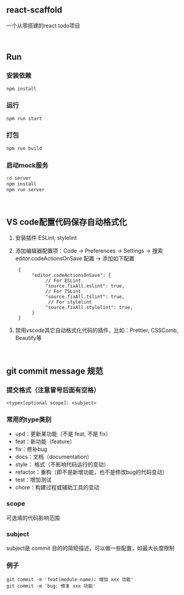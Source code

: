 ## react-scaffold

一个从零搭建的react todo项目

<br/>

## Run

### 安装依赖 

```Bash
npm install
```

### 运行 

```Bash
npm run start
```

### 打包

```Bash
npm run build
```

### 启动mock服务

```Bash
cd server
npm install
npm run server
```

<br/>

## VS code配置代码保存自动格式化

1. 安装插件 ESLint, stylelint

2. 添加编辑器配置项：Code -> Preferences -> Settings -> 搜索 editor.codeActionsOnSave 配置 -> 添加如下配置

    ```
     {
          "editor.codeActionsOnSave": {
               // For ESLint
               "source.fixAll.eslint": true,
               // For TSLint
               "source.fixAll.tslint": true,
                // For stylelint
               "source.fixAll.stylelint": true,
          }
     }
     ```

3. 禁用vscode其它自动格式化代码的插件，比如：Prettier, CSSComb, Beautify等

<br/>

## git commit message 规范

### 提交格式（注意冒号后面有空格）

```
<type>[optional scope]: <subject>
```

### 常用的type类别

- upd：更新某功能（不是 feat, 不是 fix）
- feat：新功能（feature）
- fix：修补bug
- docs：文档（documentation）
- style： 格式（不影响代码运行的变动）
- refactor：重构（即不是新增功能，也不是修改bug的代码变动）
- test：增加测试
- chore：构建过程或辅助工具的变动

### scope

可选填的代码影响范围

### subject

subject是 commit 目的的简短描述，可以做一些配置，如最大长度限制


### 例子

```
git commit -m 'feat(module-name): 增加 xxx 功能'
git commit -m 'bug: 修复 xxx 功能'
```
